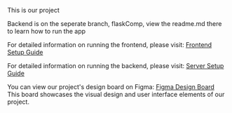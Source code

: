 This is our project

Backend is on the seperate branch, flaskComp, view the readme.md there to learn how to run the app

For detailed information on running the frontend, please visit:
[Frontend Setup Guide](https://sudiptto.github.io/FitchCodeathon/runFrontend.html)

For detailed information on running the backend, please visit:
[Server Setup Guide](https://sudiptto.github.io/FitchCodeathon)

You can view our project's design board on Figma:
[Figma Design Board](https://www.figma.com/board/oF4HKvScqqFBuPryf3Ws0W/Team-1-Discovery?node-id=0-1&node-type=canvas&t=Y1ejyhdxdkrZ5tZF-0)
This board showcases the visual design and user interface elements of our project.
